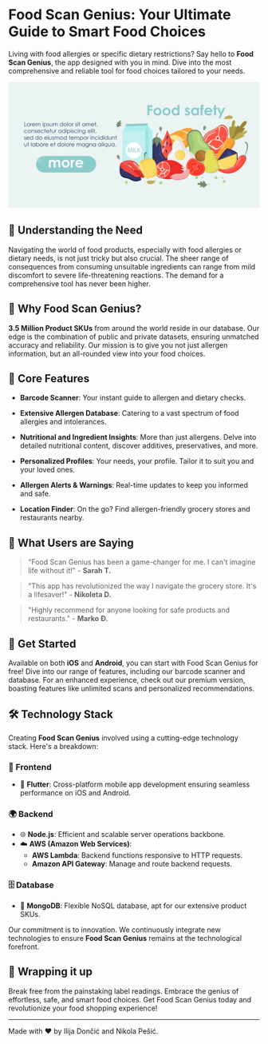 # Food Scan Genius: Your Ultimate Guide to Smart Food Choices

Living with food allergies or specific dietary restrictions? Say hello to **Food Scan Genius**, the app designed with you in mind. Dive into the most comprehensive and reliable tool for food choices tailored to your needs.

![Food Scan Genius Logo](./icons/fsg.png)

## 🍏 Understanding the Need

Navigating the world of food products, especially with food allergies or dietary needs, is not just tricky but also crucial. The sheer range of consequences from consuming unsuitable ingredients can range from mild discomfort to severe life-threatening reactions. The demand for a comprehensive tool has never been higher.

## 🍓 Why Food Scan Genius?

**3.5 Million Product SKUs** from around the world reside in our database. Our edge is the combination of public and private datasets, ensuring unmatched accuracy and reliability. Our mission is to give you not just allergen information, but an all-rounded view into your food choices.

## 🍍 Core Features

- **Barcode Scanner**: Your instant guide to allergen and dietary checks.
  
- **Extensive Allergen Database**: Catering to a vast spectrum of food allergies and intolerances.
  
- **Nutritional and Ingredient Insights**: More than just allergens. Delve into detailed nutritional content, discover additives, preservatives, and more.
  
- **Personalized Profiles**: Your needs, your profile. Tailor it to suit you and your loved ones.
  
- **Allergen Alerts & Warnings**: Real-time updates to keep you informed and safe.
  
- **Location Finder**: On the go? Find allergen-friendly grocery stores and restaurants nearby.

## 🍔 What Users are Saying

> "Food Scan Genius has been a game-changer for me. I can't imagine life without it!" - **Sarah T.**
  
> "This app has revolutionized the way I navigate the grocery store. It's a lifesaver!" - **Nikoleta D.**
  
> "Highly recommend for anyone looking for safe products and restaurants." - **Marko Đ.**

## 🥑 Get Started

Available on both **iOS** and **Android**, you can start with Food Scan Genius for free! Dive into our range of features, including our barcode scanner and database. For an enhanced experience, check out our premium version, boasting features like unlimited scans and personalized recommendations.

## 🛠 Technology Stack

Creating **Food Scan Genius** involved using a cutting-edge technology stack. Here's a breakdown:

### 📱 Frontend
- 🦋 **Flutter**: Cross-platform mobile app development ensuring seamless performance on iOS and Android.

### 🌍 Backend
- 🌐 **Node.js**: Efficient and scalable server operations backbone.
- ☁️ **AWS (Amazon Web Services)**:
    - **AWS Lambda**: Backend functions responsive to HTTP requests.
    - **Amazon API Gateway**: Manage and route backend requests.
  
### 🗄️ Database
-  🍃  **MongoDB**: Flexible NoSQL database, apt for our extensive product SKUs.

Our commitment is to innovation. We continuously integrate new technologies to ensure **Food Scan Genius** remains at the technological forefront.

## 🌯 Wrapping it up

Break free from the painstaking label readings. Embrace the genius of effortless, safe, and smart food choices. Get Food Scan Genius today and revolutionize your food shopping experience!

---

Made with ❤️ by Ilija Dončić and Nikola Pešić.
